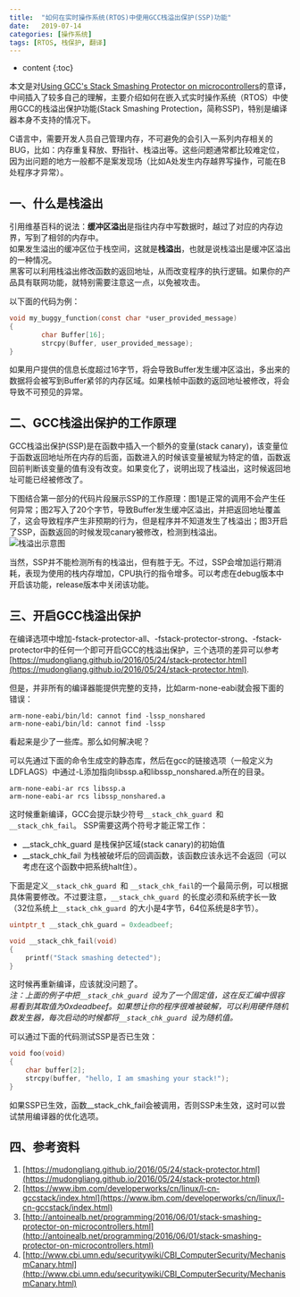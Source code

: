 ```yaml
---
title:  "如何在实时操作系统(RTOS)中使用GCC栈溢出保护(SSP)功能"  
date:   2019-07-14  
categories: [操作系统]
tags: [RTOS, 栈保护, 翻译]
---
```


* content
{:toc}

本文是对[Using GCC's Stack Smashing Protector on microcontrollers](http://antoinealb.net/programming/2016/06/01/stack-smashing-protector-on-microcontrollers.html)的意译，中间插入了较多自己的理解，主要介绍如何在嵌入式实时操作系统（RTOS）中使用GCC的栈溢出保护功能(Stack Smashing Protection，简称SSP)，特别是编译器本身不支持的情况下。  

C语言中，需要开发人员自己管理内存，不可避免的会引入一系列内存相关的BUG，比如：内存重复释放、野指针、栈溢出等。这些问题通常都比较难定位，因为出问题的地方一般都不是案发现场（比如A处发生内存越界写操作，可能在B处程序才异常）。  



## 一、什么是栈溢出 ##

引用维基百科的说法：**缓冲区溢出**是指往内存中写数据时，越过了对应的内存边界，写到了相邻的内存中。  
如果发生溢出的缓冲区位于栈空间，这就是**栈溢出**，也就是说栈溢出是缓冲区溢出的一种情况。  
黑客可以利用栈溢出修改函数的返回地址，从而改变程序的执行逻辑。如果你的产品具有联网功能，就特别需要注意这一点，以免被攻击。

以下面的代码为例：  

```c
void my_buggy_function(const char *user_provided_message)
{
        char Buffer[16];
        strcpy(Buffer, user_provided_message);
}
```

如果用户提供的信息长度超过16字节，将会导致Buffer发生缓冲区溢出，多出来的数据将会被写到Buffer紧邻的内存区域。如果栈帧中函数的返回地址被修改，将会导致不可预见的异常。  

## 二、GCC栈溢出保护的工作原理 ##
GCC栈溢出保护(SSP)是在函数中插入一个额外的变量(stack canary)，该变量位于函数返回地址所在内存的后面，函数进入的时候该变量被赋为特定的值，函数返回前判断该变量的值有没有改变。如果变化了，说明出现了栈溢出，这时候返回地址可能已经被修改了。  

下图结合第一部分的代码片段展示SSP的工作原理：图1是正常的调用不会产生任何异常；图2写入了20个字节，导致Buffer发生缓冲区溢出，并把返回地址覆盖了，这会导致程序产生非预期的行为，但是程序并不知道发生了栈溢出；图3开启了SSP，函数返回的时候发现canary被修改，检测到栈溢出。  
![栈溢出示意图](/2019-07-14-gcc_stack_protect_on_rtos/buffer_overflow.JPG?raw=true)

当然，SSP并不能检测所有的栈溢出，但有胜于无。不过，SSP会增加运行期消耗，表现为使用的栈内存增加，CPU执行的指令增多。可以考虑在debug版本中开启该功能，release版本中关闭该功能。


## 三、开启GCC栈溢出保护 ##

在编译选项中增加-fstack-protector-all、-fstack-protector-strong、-fstack-protector中的任何一个即可开启GCC的栈溢出保护，三个选项的差异可以参考[https://mudongliang.github.io/2016/05/24/stack-protector.html](https://mudongliang.github.io/2016/05/24/stack-protector.html).

但是，并非所有的编译器能提供完整的支持，比如arm-none-eabi就会报下面的错误：

```console
arm-none-eabi/bin/ld: cannot find -lssp_nonshared
arm-none-eabi/bin/ld: cannot find -lssp
```

看起来是少了一些库。那么如何解决呢？  

可以先通过下面的命令生成空的静态库，然后在gcc的链接选项（一般定义为LDFLAGS）中通过-L添加指向libssp.a和libssp_nonshared.a所在的目录。

```console
arm-none-eabi-ar rcs libssp.a
arm-none-eabi-ar rcs libssp_nonshared.a
```

这时候重新编译，GCC会提示缺少符号`__stack_chk_guard `和 `__stack_chk_fail`。
SSP需要这两个符号才能正常工作：
- __stack_chk_guard 是栈保护区域(stack canary)的初始值
- __stack_chk_fail 为栈被破坏后的回调函数，该函数应该永远不会返回（可以考虑在这个函数中把系统halt住）。

下面是定义`__stack_chk_guard `和 `__stack_chk_fail`的一个最简示例，可以根据具体需要修改。不过要注意，`__stack_chk_guard `的长度必须和系统字长一致（32位系统上`__stack_chk_guard `的大小是4字节，64位系统是8字节）。

```c
uintptr_t __stack_chk_guard = 0xdeadbeef;

void __stack_chk_fail(void)
{
    printf("Stack smashing detected");
}
```

这时候再重新编译，应该就没问题了。  
*注：上面的例子中把`__stack_chk_guard `设为了一个固定值，这在反汇编中很容易看到其取值为0xdeadbeef。如果想让你的程序很难被破解，可以利用硬件随机数发生器，每次启动的时候都将`__stack_chk_guard `设为随机值。*  

可以通过下面的代码测试SSP是否已生效：

```c
void foo(void)
{
    char buffer[2];
    strcpy(buffer, "hello, I am smashing your stack!");
}
```

如果SSP已生效，函数__stack_chk_fail会被调用，否则SSP未生效，这时可以尝试禁用编译器的优化选项。




## 四、参考资料 ##


1. [https://mudongliang.github.io/2016/05/24/stack-protector.html](https://mudongliang.github.io/2016/05/24/stack-protector.html)
2. [https://www.ibm.com/developerworks/cn/linux/l-cn-gccstack/index.html](https://www.ibm.com/developerworks/cn/linux/l-cn-gccstack/index.html)
3. [http://antoinealb.net/programming/2016/06/01/stack-smashing-protector-on-microcontrollers.html](http://antoinealb.net/programming/2016/06/01/stack-smashing-protector-on-microcontrollers.html)
4. [http://www.cbi.umn.edu/securitywiki/CBI_ComputerSecurity/MechanismCanary.html](http://www.cbi.umn.edu/securitywiki/CBI_ComputerSecurity/MechanismCanary.html)
​                